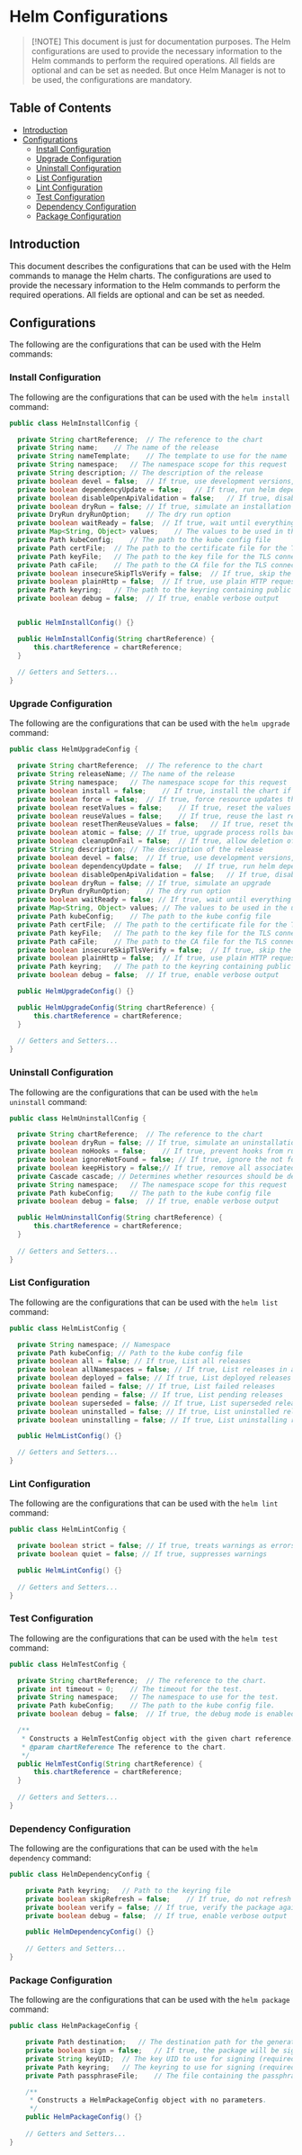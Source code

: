 # Helm Configurations

> [!NOTE] This document is just for documentation purposes.
> The Helm configurations are used to provide the necessary information to the Helm commands to perform the required operations.
> All fields are optional and can be set as needed. But once Helm Manager is not to be used, the configurations are mandatory.

## Table of Contents
* [Introduction](#introduction)
* [Configurations](#configurations)
  * [Install Configuration](#install-configuration)
  * [Upgrade Configuration](#upgrade-configuration)
  * [Uninstall Configuration](#uninstall-configuration)
  * [List Configuration](#list-configuration)
  * [Lint Configuration](#lint-configuration)
  * [Test Configuration](#test-configuration)
  * [Dependency Configuration](#dependency-configuration)
  * [Package Configuration](#package-configuration)

## Introduction
This document describes the configurations that can be used with the Helm commands to manage the Helm charts.
The configurations are used to provide the necessary information to the Helm commands to perform the required operations.
All fields are optional and can be set as needed.

## Configurations
The following are the configurations that can be used with the Helm commands:

### Install Configuration
The following are the configurations that can be used with the `helm install` command:

```java
public class HelmInstallConfig {

  private String chartReference;  // The reference to the chart
  private String name;    // The name of the release
  private String nameTemplate;    // The template to use for the name
  private String namespace;   // The namespace scope for this request
  private String description; // The description of the release
  private boolean devel = false;  // If true, use development versions, too (alpha, beta, and release candidate releases)
  private boolean dependencyUpdate = false;   // If true, run helm dependency update before installing the chart
  private boolean disableOpenApiValidation = false;   // If true, disable openapi validation when installing the chart
  private boolean dryRun = false; // If true, simulate an installation
  private DryRun dryRunOption;    // The dry run option
  private boolean waitReady = false;  // If true, wait until everything is in a ready state before marking the release as successful
  private Map<String, Object> values;    // The values to be used in the installation
  private Path kubeConfig;    // The path to the kube config file
  private Path certFile;  // The path to the certificate file for the TLS connection to the server
  private Path keyFile;   // The path to the key file for the TLS connection to the server
  private Path caFile;    // The path to the CA file for the TLS connection to the server
  private boolean insecureSkipTlsVerify = false;  // If true, skip the TLS verification
  private boolean plainHttp = false;  // If true, use plain HTTP requests
  private Path keyring;   // The path to the keyring containing public keys for verification
  private boolean debug = false;  // If true, enable verbose output


  public HelmInstallConfig() {}

  public HelmInstallConfig(String chartReference) {
      this.chartReference = chartReference;
  }
  
  // Getters and Setters...
}
```

### Upgrade Configuration
The following are the configurations that can be used with the `helm upgrade` command:

```java
public class HelmUpgradeConfig {

  private String chartReference;  // The reference to the chart
  private String releaseName; // The name of the release
  private String namespace;   // The namespace scope for this request
  private boolean install = false;    // If true, install the chart if it doesn't exist
  private boolean force = false;  // If true, force resource updates through a replacement strategy
  private boolean resetValues = false;    // If true, reset the values to the ones built into the chart
  private boolean reuseValues = false;    // If true, reuse the last release's values and merge in any new values
  private boolean resetThenReuseValues = false;   // If true, reset the values and then reuse the last release's values
  private boolean atomic = false; // If true, upgrade process rolls back changes made in case of failed upgrade
  private boolean cleanupOnFail = false;  // If true, allow deletion of new resources created in this upgrade when upgrade fails
  private String description; // The description of the release
  private boolean devel = false;  // If true, use development versions, too (alpha, beta, and release candidate releases)
  private boolean dependencyUpdate = false;   // If true, run helm dependency update before installing the chart
  private boolean disableOpenApiValidation = false;   // If true, disable openapi validation when installing the chart
  private boolean dryRun = false; // If true, simulate an upgrade
  private DryRun dryRunOption;    // The dry run option
  private boolean waitReady = false; // If true, wait until everything is in a ready state before marking the release as successful
  private Map<String, Object> values; // The values to be used in the upgrade
  private Path kubeConfig;    // The path to the kube config file
  private Path certFile;  // The path to the certificate file for the TLS connection to the server
  private Path keyFile;   // The path to the key file for the TLS connection to the server
  private Path caFile;    // The path to the CA file for the TLS connection to the server
  private boolean insecureSkipTlsVerify = false;  // If true, skip the TLS verification
  private boolean plainHttp = false;  // If true, use plain HTTP requests
  private Path keyring;   // The path to the keyring containing public keys for verification
  private boolean debug = false;  // If true, enable verbose output

  public HelmUpgradeConfig() {}

  public HelmUpgradeConfig(String chartReference) {
      this.chartReference = chartReference;
  }
  
  // Getters and Setters...
}    
```

### Uninstall Configuration
The following are the configurations that can be used with the `helm uninstall` command:

```java
public class HelmUninstallConfig {

  private String chartReference;  // The reference to the chart
  private boolean dryRun = false; // If true, simulate an uninstallation
  private boolean noHooks = false;    // If true, prevent hooks from running during uninstall
  private boolean ignoreNotFound = false; // If true, ignore the not found error for the release
  private boolean keepHistory = false;// If true, remove all associated resources and mark the release as deleted
  private Cascade cascade; // Determines whether resources should be deleted in the same order they were created
  private String namespace;   // The namespace scope for this request
  private Path kubeConfig;    // The path to the kube config file
  private boolean debug = false;  // If true, enable verbose output

  public HelmUninstallConfig(String chartReference) {
      this.chartReference = chartReference;
  }
  
  // Getters and Setters...
}    
```

### List Configuration
The following are the configurations that can be used with the `helm list` command:

```java
public class HelmListConfig {

  private String namespace; // Namespace
  private Path kubeConfig; // Path to the kube config file
  private boolean all = false; // If true, List all releases
  private boolean allNamespaces = false; // If true, List releases in all namespaces
  private boolean deployed = false; // If true, List deployed releases
  private boolean failed = false; // If true, List failed releases
  private boolean pending = false; // If true, List pending releases
  private boolean superseded = false; // If true, List superseded releases
  private boolean uninstalled = false; // If true, List uninstalled releases
  private boolean uninstalling = false; // If true, List uninstalling releases

  public HelmListConfig() {}

  // Getters and Setters...
}
```

### Lint Configuration
The following are the configurations that can be used with the `helm lint` command:

```java
public class HelmLintConfig {

  private boolean strict = false; // If true, treats warnings as errors
  private boolean quiet = false; // If true, suppresses warnings

  public HelmLintConfig() {}
  
  // Getters and Setters...
}
```

### Test Configuration
The following are the configurations that can be used with the `helm test` command:

```java
public class HelmTestConfig {

  private String chartReference;  // The reference to the chart.
  private int timeout = 0;    // The timeout for the test.
  private String namespace;   // The namespace to use for the test.
  private Path kubeConfig;    // The path to the kube config file.
  private boolean debug = false;  // If true, the debug mode is enabled.

  /**
   * Constructs a HelmTestConfig object with the given chart reference.
   * @param chartReference The reference to the chart.
   */
  public HelmTestConfig(String chartReference) {
      this.chartReference = chartReference;
  }
  
  // Getters and Setters...
}
```

### Dependency Configuration
The following are the configurations that can be used with the `helm dependency` command:

```java
public class HelmDependencyConfig {

    private Path keyring;   // Path to the keyring file
    private boolean skipRefresh = false;    // If true, do not refresh the local repository cache
    private boolean verify = false; // If true, verify the package against its signature
    private boolean debug = false;  // If true, enable verbose output

    public HelmDependencyConfig() {}
  
    // Getters and Setters...
}
```

### Package Configuration
The following are the configurations that can be used with the `helm package` command:

```java
public class HelmPackageConfig {

    private Path destination;   // The destination path for the generated package
    private boolean sign = false;   // If true, the package will be signed
    private String keyUID;  // The key UID to use for signing (required if sign is true)
    private Path keyring;   // The keyring to use for signing (required if sign is true)
    private Path passphraseFile;    // The file containing the passphrase for the key

    /**
     * Constructs a HelmPackageConfig object with no parameters.
     */
    public HelmPackageConfig() {}
  
    // Getters and Setters...
}
```
